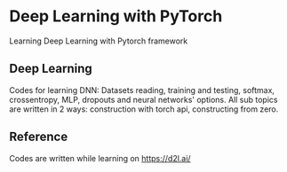# Deep Learning with PyTorch
Learning Deep Learning with Pytorch framework

## Deep Learning
Codes for learning DNN: Datasets reading, training and testing, softmax, crossentropy, MLP, dropouts and neural networks' options. All sub topics are written in 2 ways: construction with torch api, constructing from zero.

## Reference
Codes are written while learning on https://d2l.ai/
